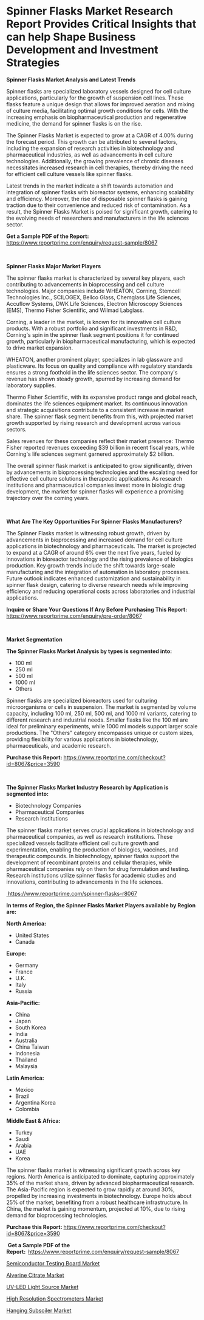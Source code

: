 <p><h1>Spinner Flasks Market Research Report Provides Critical Insights that can help Shape Business Development and Investment Strategies</h1></p><p><strong>Spinner Flasks Market Analysis and Latest Trends</strong></p>
<p><p>Spinner flasks are specialized laboratory vessels designed for cell culture applications, particularly for the growth of suspension cell lines. These flasks feature a unique design that allows for improved aeration and mixing of culture media, facilitating optimal growth conditions for cells. With the increasing emphasis on biopharmaceutical production and regenerative medicine, the demand for spinner flasks is on the rise.</p><p>The Spinner Flasks Market is expected to grow at a CAGR of 4.00% during the forecast period. This growth can be attributed to several factors, including the expansion of research activities in biotechnology and pharmaceutical industries, as well as advancements in cell culture technologies. Additionally, the growing prevalence of chronic diseases necessitates increased research in cell therapies, thereby driving the need for efficient cell culture vessels like spinner flasks.</p><p>Latest trends in the market indicate a shift towards automation and integration of spinner flasks with bioreactor systems, enhancing scalability and efficiency. Moreover, the rise of disposable spinner flasks is gaining traction due to their convenience and reduced risk of contamination. As a result, the Spinner Flasks Market is poised for significant growth, catering to the evolving needs of researchers and manufacturers in the life sciences sector.</p></p>
<p><strong>Get a Sample PDF of the Report:&nbsp;</strong> <a href="https://www.reportprime.com/enquiry/request-sample/8067">https://www.reportprime.com/enquiry/request-sample/8067</a></p>
<p>&nbsp;</p>
<p><strong>Spinner Flasks Major Market Players</strong></p>
<p><p>The spinner flasks market is characterized by several key players, each contributing to advancements in bioprocessing and cell culture technologies. Major companies include WHEATON, Corning, Stemcell Technologies Inc., SCILOGEX, Bellco Glass, Chemglass Life Sciences, Accuflow Systems, DWK Life Sciences, Electron Microscopy Sciences (EMS), Thermo Fisher Scientific, and Wilmad Labglass.</p><p>Corning, a leader in the market, is known for its innovative cell culture products. With a robust portfolio and significant investments in R&D, Corning's spin in the spinner flask segment positions it for continued growth, particularly in biopharmaceutical manufacturing, which is expected to drive market expansion.</p><p>WHEATON, another prominent player, specializes in lab glassware and plasticware. Its focus on quality and compliance with regulatory standards ensures a strong foothold in the life sciences sector. The company's revenue has shown steady growth, spurred by increasing demand for laboratory supplies.</p><p>Thermo Fisher Scientific, with its expansive product range and global reach, dominates the life sciences equipment market. Its continuous innovation and strategic acquisitions contribute to a consistent increase in market share. The spinner flask segment benefits from this, with projected market growth supported by rising research and development across various sectors.</p><p>Sales revenues for these companies reflect their market presence: Thermo Fisher reported revenues exceeding $39 billion in recent fiscal years, while Corning's life sciences segment garnered approximately $2 billion.</p><p>The overall spinner flask market is anticipated to grow significantly, driven by advancements in bioprocessing technologies and the escalating need for effective cell culture solutions in therapeutic applications. As research institutions and pharmaceutical companies invest more in biologic drug development, the market for spinner flasks will experience a promising trajectory over the coming years.</p></p>
<p>&nbsp;</p>
<p><strong>What Are The Key Opportunities For Spinner Flasks Manufacturers?</strong></p>
<p><p>The Spinner Flasks market is witnessing robust growth, driven by advancements in bioprocessing and increased demand for cell culture applications in biotechnology and pharmaceuticals. The market is projected to expand at a CAGR of around 6% over the next five years, fueled by innovations in bioreactor technology and the rising prevalence of biologics production. Key growth trends include the shift towards large-scale manufacturing and the integration of automation in laboratory processes. Future outlook indicates enhanced customization and sustainability in spinner flask design, catering to diverse research needs while improving efficiency and reducing operational costs across laboratories and industrial applications.</p></p>
<p><strong>Inquire or Share Your Questions If Any Before Purchasing This Report:</strong> <a href="https://www.reportprime.com/enquiry/pre-order/8067">https://www.reportprime.com/enquiry/pre-order/8067</a></p>
<p>&nbsp;</p>
<p><strong>Market Segmentation</strong></p>
<p><strong>The Spinner Flasks Market Analysis by types is segmented into:</strong></p>
<p><ul><li>100 ml</li><li>250 ml</li><li>500 ml</li><li>1000 ml</li><li>Others</li></ul></p>
<p><p>Spinner flasks are specialized bioreactors used for culturing microorganisms or cells in suspension. The market is segmented by volume capacity, including 100 ml, 250 ml, 500 ml, and 1000 ml variants, catering to different research and industrial needs. Smaller flasks like the 100 ml are ideal for preliminary experiments, while 1000 ml models support larger scale productions. The "Others" category encompasses unique or custom sizes, providing flexibility for various applications in biotechnology, pharmaceuticals, and academic research.</p></p>
<p><strong>Purchase this Report:&nbsp;</strong><a href="https://www.reportprime.com/checkout?id=8067&price=3590">https://www.reportprime.com/checkout?id=8067&price=3590</a></p>
<p>&nbsp;</p>
<p><strong>The Spinner Flasks Market Industry Research by Application is segmented into:</strong></p>
<p><ul><li>Biotechnology Companies</li><li>Pharmaceutical Companies</li><li>Research Institutions</li></ul></p>
<p><p>The spinner flasks market serves crucial applications in biotechnology and pharmaceutical companies, as well as research institutions. These specialized vessels facilitate efficient cell culture growth and experimentation, enabling the production of biologics, vaccines, and therapeutic compounds. In biotechnology, spinner flasks support the development of recombinant proteins and cellular therapies, while pharmaceutical companies rely on them for drug formulation and testing. Research institutions utilize spinner flasks for academic studies and innovations, contributing to advancements in the life sciences.</p></p>
<p><a href="https://www.reportprime.com/spinner-flasks-r8067">&nbsp;https://www.reportprime.com/spinner-flasks-r8067</a></p>
<p><strong>In terms of Region, the Spinner Flasks Market Players available by Region are:</strong></p>
<p>
    <p> <strong> North America: </strong>
        <ul>
            <li>United States</li>
            <li>Canada</li>
        </ul>
        </p> 
    <p> <strong> Europe: </strong>
        <ul>
            <li>Germany</li>
            <li>France</li>
            <li>U.K.</li>
            <li>Italy</li>
            <li>Russia</li>
        </ul>
        </p> 
    <p> <strong> Asia-Pacific: </strong>
        <ul>
            <li>China</li>
            <li>Japan</li>
            <li>South Korea</li>
            <li>India</li>
            <li>Australia</li>
            <li>China Taiwan</li>
            <li>Indonesia</li>
            <li>Thailand</li>
            <li>Malaysia</li>
        </ul>
        </p> 
    <p> <strong> Latin America: </strong>
        <ul>
            <li>Mexico</li>
            <li>Brazil</li>
            <li>Argentina Korea</li>
            <li>Colombia</li>
        </ul>
        </p> 
    <p> <strong> Middle East & Africa: </strong>
        <ul>
            <li>Turkey</li>
            <li>Saudi</li>
            <li>Arabia</li>
            <li>UAE</li>
            <li>Korea</li>
        </ul>
    </p>
    </p>
<p><p>The spinner flasks market is witnessing significant growth across key regions. North America is anticipated to dominate, capturing approximately 35% of the market share, driven by advanced biopharmaceutical research. The Asia-Pacific region is expected to grow rapidly at around 30%, propelled by increasing investments in biotechnology. Europe holds about 25% of the market, benefiting from a robust healthcare infrastructure. In China, the market is gaining momentum, projected at 10%, due to rising demand for bioprocessing technologies.</p></p>
<p><strong>Purchase this Report: </strong><a href="https://www.reportprime.com/checkout?id=8067&price=3590">https://www.reportprime.com/checkout?id=8067&price=3590</a></p>
<p>&nbsp;<strong>Get a Sample PDF of the Report:&nbsp;&nbsp;</strong><a href="https://www.reportprime.com/enquiry/request-sample/8067">https://www.reportprime.com/enquiry/request-sample/8067</a></p>
<p><strong></strong></p>
<p><p><a href="https://medium.com/@go-emi/global-semiconductor-testing-board-market-focus-on-product-type-7ebf981fa54e">Semiconductor Testing Board Market</a></p><p><a href="https://www.linkedin.com/pulse/global-alverine-citrate-industry-analysis-report-market-size-p5rne?trackingId=paDDL1pmRz%2B%2FX0N768dJzw%3D%3D">Alverine Citrate Market</a></p><p><a href="https://issuu.com/reportprime-2/docs/uv-led-light-source-market-size-203_eb8c16cabfaac1">UV-LED Light Source Market</a></p><p><a href="https://issuu.com/reportprime-2/docs/high-resolution-spectrometers-marke_f1b4b7408ee075">High Resolution Spectrometers Market</a></p><p><a href="https://medium.com/@go-emi/hanging-subsoiler-industry-insights-report-analyzing-hanging-subsoiler-market-trends-cbb1137f7150">Hanging Subsoiler Market</a></p></p>